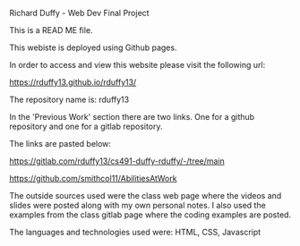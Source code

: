 Richard Duffy - Web Dev Final Project

This is a READ ME file.

This webiste is deployed using Github pages.

In order to access and view this website please visit the following url:

https://rduffy13.github.io/rduffy13/

The repository name is: rduffy13

In the 'Previous Work' section there are two links. One for a github repository and one for a gitlab repository.

The links are pasted below:

https://gitlab.com/rduffy13/cs491-duffy-rduffy/-/tree/main

https://github.com/smithcol11/AbilitiesAtWork

The outside sources used were the class web page where the videos and slides were posted along with my own personal notes. I also used the examples from the class gitlab page where the coding examples are posted.

The languages and technologies used were: HTML, CSS, Javascript
